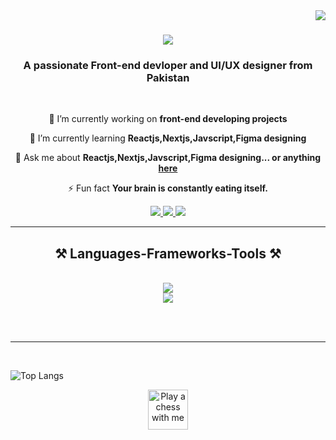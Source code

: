<img align="right" src="https://visitor-badge.laobi.icu/badge?page_id=Amiralichohan.Amiralichohan" />

<h1 align="center">
    <img src="https://readme-typing-svg.herokuapp.com/?font=Righteous&size=40&center=true&vCenter=true&width=500&height=70&duration=4000&lines=Hi+There!+👋;+I'm+Amir+Chohan!;" />
</h1>

<h3 align="center">A passionate Front-end devloper and UI/UX designer from Pakistan </h3>

<br/>

<div align="center">
 
 🔭 I’m currently working on **front-end developing projects**
 
 🌱 I’m currently learning **Reactjs,Nextjs,Javscript,Figma designing**

💬 Ask me about **Reactjs,Nextjs,Javscript,Figma designing... or anything [here](https://github.com/Amiralichohan/Amiralichohan/issues)**

⚡ Fun fact **Your brain is constantly eating itself.**

 </div>
 
<div align="center"> 
  <a href="mailto:Amiralichohan786@gmail.com">
    <img src="https://img.shields.io/badge/Gmail-333333?style=for-the-badge&logo=gmail&logoColor=red" />
  </a>
  <a href="https://www.linkedin.com/in/amir-ali-chohan-794b42232/" target="_blank">
    <img src="https://img.shields.io/badge/LinkedIn-0077B5?style=for-the-badge&logo=linkedin&logoColor=white" target="_blank" />
  </a>
  <a href="https://Amiralichohan.github.io" target="_blank">
     <img src="https://img.shields.io/badge/Portfolio-FF5722?style=for-the-badge&logo=todoist&logoColor=white" target="_blank" /> <!-- sqlite, safari, google-chrome are other good icon options -->
  </a>
</div>

 <hr/>
 
<h2 align="center">⚒️ Languages-Frameworks-Tools ⚒️</h2>
<br/>
<div align="center">
    <img src="https://skillicons.dev/icons?i=html,vscode,github,git" /><br>
    <img src="https://skillicons.dev/icons?i=java,react,js,css,ts,nodejs,figma&theme=light" /><br>
</div>

<br/><br/>

<hr/>

<br/>

![Top Langs](https://github-readme-stats.vercel.app/api/top-langs/?username=Amiralichohan&layout=pie&size_weight=0.5&count_weight=0.5&hide=Tcl,C,Cython,SCSS)

<div align="center">
<a href='https://ko-fi.com/V7V4RAK9C' target='_blank'><img height='64' style='border:0px;height:64px;' src='https://storage.ko-fi.com/cdn/kofi1.png?v=3' border='0' alt='Play a chess with me' /></a>
</div>

<br/>
